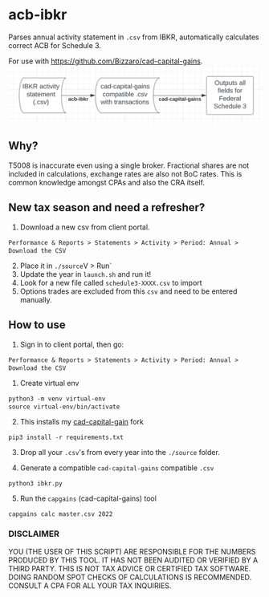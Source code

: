 # acb-ibkr

Parses annual activity statement in `.csv` from IBKR, automatically calculates correct ACB for Schedule 3.

For use with https://github.com/Bizzaro/cad-capital-gains.
![](2022-04-11-22-28-54.png)

## Why?
T5008 is inaccurate even using a single broker. Fractional shares are not included in calculations, exchange rates are also not BoC rates. This is common knowledge amongst CPAs and also the CRA itself.

## New tax season and need a refresher?
1. Download a new csv from client portal. 
```
Performance & Reports > Statements > Activity > Period: Annual > Download the CSV
```
2. Place it in `./source`V > Run`
3. Update the year in `launch.sh` and run it!
4. Look for a new file called `schedule3-XXXX.csv` to import
5. Options trades are excluded from this `csv` and need to be entered manually.

## How to use
1. Sign in to client portal, then go: 
```
Performance & Reports > Statements > Activity > Period: Annual > Download the CSV
```

1. Create virtual env 
```
python3 -m venv virtual-env 
source virtual-env/bin/activate
```

2. This installs my [cad-capital-gain](https://github.com/Bizzaro/cad-capital-gains) fork
```
pip3 install -r requirements.txt
```

3. Drop all your `.csv`'s from every year into the `./source` folder.

4. Generate a compatible `cad-capital-gains` compatible `.csv`
```
python3 ibkr.py
```

5. Run the `capgains` (cad-capital-gains) tool
```
capgains calc master.csv 2022
```

### DISCLAIMER
YOU (THE USER OF THIS SCRIPT) ARE RESPONSIBLE FOR THE NUMBERS PRODUCED BY THIS TOOL. IT HAS NOT BEEN AUDITED OR VERIFIED BY A THIRD PARTY. THIS IS NOT TAX ADVICE OR CERTIFIED TAX SOFTWARE. DOING RANDOM SPOT CHECKS OF CALCULATIONS IS RECOMMENDED. CONSULT A CPA FOR ALL YOUR TAX INQUIRIES.
